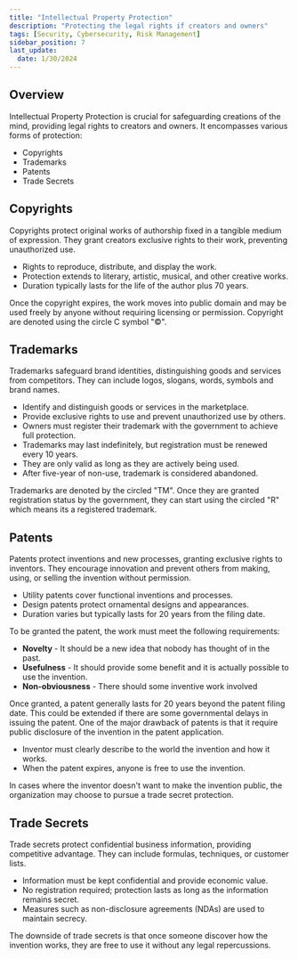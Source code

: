 ```yaml
---
title: "Intellectual Property Protection"
description: "Protecting the legal rights if creators and owners"
tags: [Security, Cybersecurity, Risk Management]
sidebar_position: 7
last_update:
  date: 1/30/2024
---
```


## Overview

Intellectual Property Protection is crucial for safeguarding creations of the mind, providing legal rights to creators and owners. It encompasses various forms of protection:

- Copyrights
- Trademarks
- Patents
- Trade Secrets

## Copyrights

Copyrights protect original works of authorship fixed in a tangible medium of expression. They grant creators exclusive rights to their work, preventing unauthorized use. 

- Rights to reproduce, distribute, and display the work.
- Protection extends to literary, artistic, musical, and other creative works.
- Duration typically lasts for the life of the author plus 70 years.

Once the copyright expires, the work moves into public domain and may be used freely by anyone without requiring licensing or permission. Copyright are denoted using the circle C symbol "©".

## Trademarks

Trademarks safeguard brand identities, distinguishing goods and services from competitors. They can include logos, slogans, words, symbols and brand names. 

- Identify and distinguish goods or services in the marketplace.
- Provide exclusive rights to use and prevent unauthorized use by others.
- Owners must register their trademark with the government to achieve full protection.
- Trademarks may last indefinitely, but registration must be renewed every 10 years.
- They are only valid as long as they are actively being used.
- After five-year of non-use, trademark is considered abandoned.

Trademarks are denoted by the circled "TM". Once they are granted registration status by the government, they can start using the circled "R" which means its a registered trademark.

## Patents

Patents protect inventions and new processes, granting exclusive rights to inventors. They encourage innovation and prevent others from making, using, or selling the invention without permission. 

- Utility patents cover functional inventions and processes.
- Design patents protect ornamental designs and appearances.
- Duration varies but typically lasts for 20 years from the filing date.

To be granted the patent, the work must meet the following requirements:

- **Novelty** - It should be a new idea that nobody has thought of in the past.
- **Usefulness** - It should provide some benefit and it is actually possible to use the invention.
- **Non-obviousness** - There should some inventive work involved

Once granted, a patent generally lasts for 20 years beyond the patent filing date. This could be extended if there are some governmental delays in issuing the patent. One of the major drawback of patents is that it require public disclosure of the invention in the patent application.

- Inventor must clearly describe to the world the invention and how it works.
- When the patent expires, anyone is free to use the invention.

In cases where the inventor doesn't want to make the invention public, the organization may choose to pursue a trade secret protection.

## Trade Secrets

Trade secrets protect confidential business information, providing competitive advantage. They can include formulas, techniques, or customer lists. 

- Information must be kept confidential and provide economic value.
- No registration required; protection lasts as long as the information remains secret.
- Measures such as non-disclosure agreements (NDAs) are used to maintain secrecy.

The downside of trade secrets is that once someone discover how the invention works, they are free to use it without any legal repercussions.
